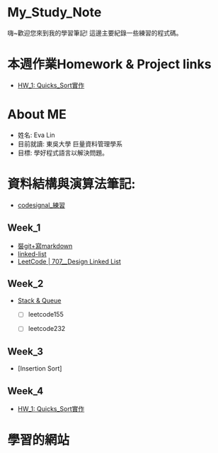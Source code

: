 # My_Study_Note
 嗨~歡迎您來到我的學習筆記! 這邊主要紀錄一些練習的程式碼。

 # 本週作業Homework & Project links
 * [HW_1: Quicks_Sort實作](https://github.com/evaneversaydie/My_Study_Note/blob/master/Week4_QuickSort)


# About ME
* 姓名: Eva Lin
* 目前就讀: 東吳大學 巨量資料管理學系
* 目標: 學好程式語言以解決問題。

資料結構與演算法筆記:
====

  * [codesignal_練習](https://github.com/evaneversaydie/My_Study_Note/tree/master/leetcode)

Week_1
---
*  [裝git+寫markdown](https://tinyurl.com/y4jom2xu)
* [linked-list](https://github.com/evaneversaydie/My_Study_Note/blob/master/Week1_Linked%20list.md)
*  [LeetCode | 707__Design Linked List](https://github.com/evaneversaydie/My_Study_Note/blob/master/leetcode/707_Design%20Linked%20List.ipynb)

Week_2
--
* [Stack & Queue]('')
  - [ ] leetcode155
  - [ ] leetcode232


Week_3
--
*  [Insertion Sort]


Week_4
--
* [HW_1: Quicks_Sort實作](https://github.com/evaneversaydie/My_Study_Note/blob/master/Week4_QuickSort/Quick_Sort.ipynb)


# 學習的網站
